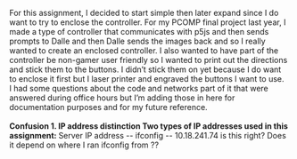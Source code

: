 For this assignment, I decided to start simple then later expand since I do want to try to enclose the controller. For my PCOMP final project last year, I made a type of controller that communicates with p5js and then sends prompts to Dalle and then Dalle sends the images back and so I really wanted to create an enclosed controller. I also wanted to have part of the controller be non-gamer user friendly so I wanted to print out the directions and stick them to the buttons. I didn’t stick them on yet because I do want to enclose it first but I laser printer and engraved the buttons I want to use. </br>
I had some questions about the code and networks part of it that were answered during office hours but I’m adding those in here for documentation purposes and for my future reference.  
</br>
<b>Confusion 1. IP address distinction  <b>
</b>Two types of IP addresses used in this assignment: </b>
</b>Server IP address --  ifconfig -- 10.18.241.74 is this right? Does it depend on where I ran ifconfig from ?? </b>
